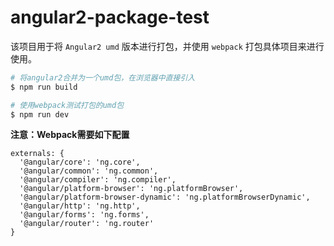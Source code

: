 # angular2-package-test

该项目用于将 ``Angular2 umd`` 版本进行打包，并使用 ``webpack`` 打包具体项目来进行使用。

```bash
# 将angular2合并为一个umd包，在浏览器中直接引入
$ npm run build 
```

```bash
# 使用webpack测试打包的umd包
$ npm run dev
```

**注意：Webpack需要如下配置**

```
externals: {
  '@angular/core': 'ng.core',
  '@angular/common': 'ng.common',
  '@angular/compiler': 'ng.compiler',
  '@angular/platform-browser': 'ng.platformBrowser',
  '@angular/platform-browser-dynamic': 'ng.platformBrowserDynamic',
  '@angular/http': 'ng.http',
  '@angular/forms': 'ng.forms',
  '@angular/router': 'ng.router'
}
``` 